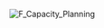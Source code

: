 

![F_Capacity_Planning](https://github.com/user-attachments/assets/7115bb04-d1c3-483e-a254-d82ff3a8a0de)

